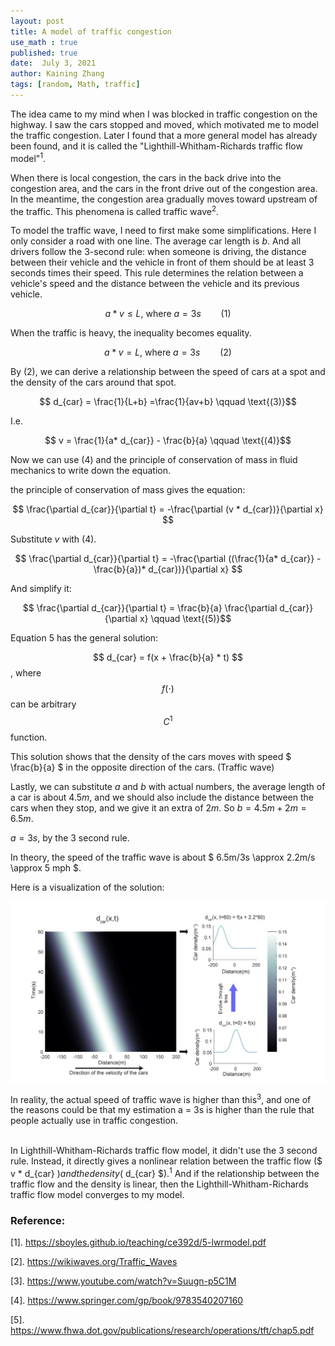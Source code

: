 ```yaml
---
layout: post
title: A model of traffic congestion
use_math : true
published: true
date:  July 3, 2021
author: Kaining Zhang
tags: [random, Math, traffic]
---
```


The idea came to my mind when I was blocked in traffic congestion on the highway. I saw the cars stopped and moved, which motivated me to model the traffic congestion. Later I found that a more general model has already been found, and it is called the "Lighthill-Whitham-Richards traffic flow model"<sup>1</sup>.

When there is local congestion, the cars in the back drive into the congestion area, and the cars in the front drive out of the congestion area. In the meantime, the congestion area gradually moves toward upstream of the traffic. This phenomena is called traffic wave<sup>2</sup>.

To model the traffic wave, I need to first make some simplifications.
Here I only consider a road with one line. The average car length is $b$.
And all drivers follow the 3-second rule: when someone is driving, the distance between their vehicle and the vehicle in front of them should be at least 3 seconds times their speed. This rule determines the relation between a vehicle's speed and the distance between the vehicle and its previous vehicle.

$$ a* v \leq L \text{, where } a = 3s \qquad \text{(1)}$$

When the traffic is heavy, the inequality becomes equality. 

$$ a* v = L \text{, where } a = 3s \qquad \text{(2)}$$


By (2), we can derive a relationship between the speed of cars at a spot and the density of the cars around that spot.

$$ d_{car} = \frac{1}{L+b} =\frac{1}{av+b} \qquad \text{(3)}$$

I.e.

$$ v = \frac{1}{a* d_{car}} - \frac{b}{a} \qquad \text{(4)}$$

Now we can use (4) and the principle of conservation of mass in fluid mechanics to write down the equation.

the principle of conservation of mass gives the equation: 

$$ \frac{\partial d_{car}}{\partial t} =  -\frac{\partial (v * d_{car})}{\partial x} $$

Substitute $v$ with (4).


$$ \frac{\partial d_{car}}{\partial t} = -\frac{\partial ((\frac{1}{a* d_{car}} - \frac{b}{a})* d_{car})}{\partial x} $$

And simplify it:

$$ \frac{\partial d_{car}}{\partial t} = \frac{b}{a} \frac{\partial d_{car}}{\partial x} \qquad \text{(5)}$$

Equation 5 has the general solution:

$$ d_{car} = f(x + \frac{b}{a} * t) $$, where $$ f(\cdot) $$ can be arbitrary $$ C^1 $$ function.


This solution shows that the density of the cars moves with speed $ \frac{b}{a} $ in the opposite direction of the cars. (Traffic wave)


Lastly, we can substitute $a$ and $b$ with actual numbers, the average length of a car is about $4.5m$, and we should also include the distance between the cars when they stop, and we give it an extra of $2m$. So $b = 4.5m+2m = 6.5m$.


$a = 3s$, by the 3 second rule.


In theory, the speed of the traffic wave is about $ 6.5m/3s \approx 2.2m/s \approx 5 mph $. 

Here is a visualization of the solution:

<div align="center">
<img src="\assets\image_for_notes\traffic_congestion\figure-2.jpg" alt="Figure 1" width = "900" align="center">
</div>


In reality, the actual speed of traffic wave is higher than this<sup>3</sup>, and one of the reasons could be that my estimation a = 3s is higher than the rule that people actually use in traffic congestion. <br/><br/>


In Lighthill-Whitham-Richards traffic flow model, it didn't use the 3 second rule. Instead, it directly gives a nonlinear relation between the traffic flow ($ v * d_{car} $) and the density ($ d_{car} $).<sup>1</sup> 
And if the relationship between the traffic flow and the density is linear, then the Lighthill-Whitham-Richards traffic flow model converges to my model.






<h3>Reference:</h3>

[1]. https://sboyles.github.io/teaching/ce392d/5-lwrmodel.pdf<br />

[2]. https://wikiwaves.org/Traffic_Waves<br />

[3]. https://www.youtube.com/watch?v=Suugn-p5C1M<br />

[4]. https://www.springer.com/gp/book/9783540207160<br />

[5]. https://www.fhwa.dot.gov/publications/research/operations/tft/chap5.pdf<br />



